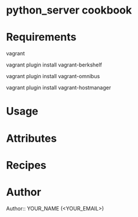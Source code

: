# python_server cookbook

# Requirements
vagrant

vagrant plugin install vagrant-berkshelf

vagrant plugin install vagrant-omnibus

vagrant plugin install vagrant-hostmanager

# Usage

# Attributes

# Recipes

# Author

Author:: YOUR_NAME (<YOUR_EMAIL>)
